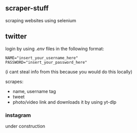 ## scraper-stuff
scraping websites using selenium


## twitter
login by using *.env* files in the following format:
~~~
NAME="insert_your_username_here"
PASSWORD="insert_your_password_here"
~~~
(i cant steal info from this because you would do this locally)

scrapes:
 - name, username tag
 - tweet
 - photo/video link and downloads it by using yt-dlp

### instagram
under construction
